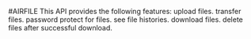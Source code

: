 #AIRFILE
This API provides the following features:
upload files.
transfer files.
password protect for files.
see file histories.
download files.
delete files after successful download.
